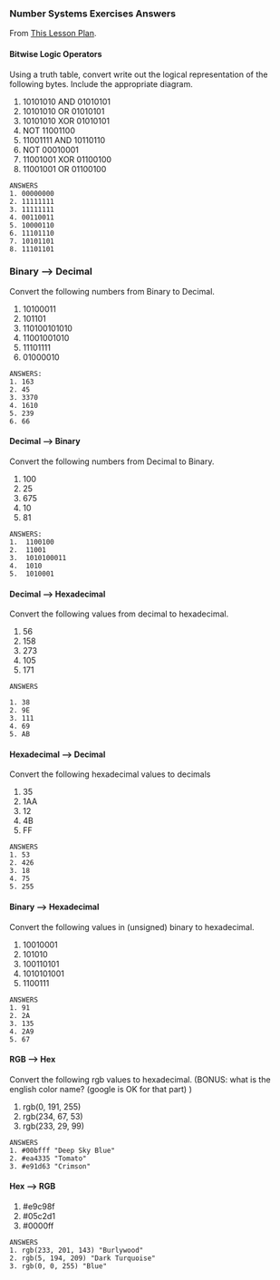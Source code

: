 ### Number Systems Exercises Answers

From [This Lesson Plan](number-systems-bitwise-operators.html).  

#### Bitwise Logic Operators

Using a truth table, convert write out the logical representation of the following bytes. Include the appropriate diagram.

1. 10101010 AND 01010101
2. 10101010 OR 01010101
3. 10101010 XOR 01010101
4. NOT 11001100
5. 11001111 AND 10110110
6. NOT 00010001
7. 11001001 XOR 01100100
8. 11001001 OR 01100100

```
ANSWERS
1. 00000000
2. 11111111
3. 11111111
4. 00110011
5. 10000110
6. 11101110
7. 10101101
8. 11101101
```


### Binary --> Decimal  

Convert the following numbers from Binary to Decimal.

1. 10100011
2. 101101
3. 110100101010
4. 11001001010
5. 11101111
6. 01000010

```
ANSWERS:
1. 163
2. 45
3. 3370
4. 1610
5. 239
6. 66
```


#### Decimal --> Binary

Convert the following numbers from Decimal to Binary.

1. 100
2. 25
3. 675
4. 10
5. 81

```
ANSWERS:
1.	1100100
2. 	11001
3. 	1010100011
4. 	1010
5. 	1010001
```

#### Decimal --> Hexadecimal

Convert the following values from decimal to hexadecimal.

1. 56
2. 158
3. 273
4. 105
5. 171

```
ANSWERS

1. 38
2. 9E
3. 111
4. 69
5. AB
```

#### Hexadecimal --> Decimal

Convert the following hexadecimal values to decimals

1. 35
2. 1AA
3. 12
4. 4B
5. FF

```
ANSWERS
1. 53
2. 426
3. 18
4. 75
5. 255
```

#### Binary --> Hexadecimal

Convert the following values in (unsigned) binary to hexadecimal.

1. 10010001
2. 101010
3. 100110101
4. 1010101001
5. 1100111

```
ANSWERS
1. 91
2. 2A
3. 135
4. 2A9
5. 67
```

#### RGB --> Hex

Convert the following rgb values to hexadecimal.
(BONUS: what is the english color name? (google is OK for that part) )

1. rgb(0, 191, 255)
2. rgb(234, 67, 53)
3. rgb(233, 29, 99)

```
ANSWERS
1. #00bfff "Deep Sky Blue"
2. #ea4335 "Tomato"
3. #e91d63 "Crimson"

```

#### Hex --> RGB

1. #e9c98f
2. #05c2d1
3. #0000ff

```
ANSWERS
1. rgb(233, 201, 143) "Burlywood"
2. rgb(5, 194, 209) "Dark Turquoise"
3. rgb(0, 0, 255) "Blue"

```
